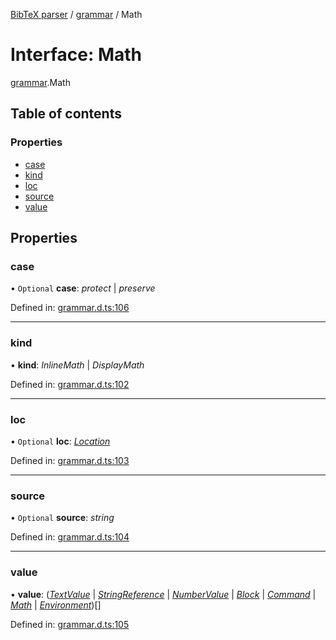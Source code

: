 [BibTeX parser](../README.md) / [grammar](../modules/grammar.md) / Math

# Interface: Math

[grammar](../modules/grammar.md).Math

## Table of contents

### Properties

- [case](grammar.math.md#case)
- [kind](grammar.math.md#kind)
- [loc](grammar.math.md#loc)
- [source](grammar.math.md#source)
- [value](grammar.math.md#value)

## Properties

### case

• `Optional` **case**: *protect* \| *preserve*

Defined in: [grammar.d.ts:106](https://github.com/retorquere/bibtex-parser/blob/master/grammar.d.ts#L106)

___

### kind

• **kind**: *InlineMath* \| *DisplayMath*

Defined in: [grammar.d.ts:102](https://github.com/retorquere/bibtex-parser/blob/master/grammar.d.ts#L102)

___

### loc

• `Optional` **loc**: [*Location*](grammar.location.md)

Defined in: [grammar.d.ts:103](https://github.com/retorquere/bibtex-parser/blob/master/grammar.d.ts#L103)

___

### source

• `Optional` **source**: *string*

Defined in: [grammar.d.ts:104](https://github.com/retorquere/bibtex-parser/blob/master/grammar.d.ts#L104)

___

### value

• **value**: ([*TextValue*](grammar.textvalue.md) \| [*StringReference*](grammar.stringreference.md) \| [*NumberValue*](grammar.numbervalue.md) \| [*Block*](grammar.block.md) \| [*Command*](../modules/grammar.md#command) \| [*Math*](grammar.math.md) \| [*Environment*](grammar.environment.md))[]

Defined in: [grammar.d.ts:105](https://github.com/retorquere/bibtex-parser/blob/master/grammar.d.ts#L105)
